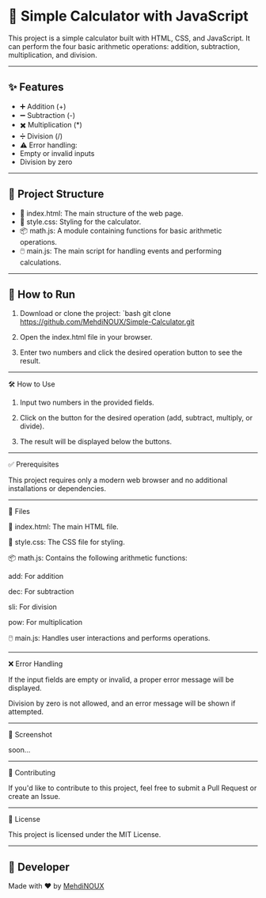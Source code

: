 # 🧮 Simple Calculator with JavaScript

This project is a simple calculator built with HTML, CSS, and JavaScript. It can perform the four basic arithmetic operations: addition, subtraction, multiplication, and division.

---

## ✨ Features
- ➕ Addition (+)
- ➖ Subtraction (-)
- ✖️ Multiplication (*)
- ➗ Division (/)
- ⚠️ Error handling:
- Empty or invalid inputs
- Division by zero

---

## 📁 Project Structure
- 📄 index.html: The main structure of the web page.
- 🎨 style.css: Styling for the calculator.
- 📦 math.js: A module containing functions for basic arithmetic operations.
- 🖱️ main.js: The main script for handling events and performing calculations.

---

## 🚀 How to Run
1. Download or clone the project:
   `bash
   git clone https://github.com/MehdiNOUX/Simple-Calculator.git

2. Open the index.html file in your browser.


3. Enter two numbers and click the desired operation button to see the result.




---

🛠️ How to Use

1. Input two numbers in the provided fields.


2. Click on the button for the desired operation (add, subtract, multiply, or divide).


3. The result will be displayed below the buttons.




---

✅ Prerequisites

This project requires only a modern web browser and no additional installations or dependencies.


---

📂 Files

📄 index.html: The main HTML file.

🎨 style.css: The CSS file for styling.

📦 math.js: Contains the following arithmetic functions:

add: For addition

dec: For subtraction

sli: For division

pow: For multiplication


🖱️ main.js: Handles user interactions and performs operations.



---

❌ Error Handling

If the input fields are empty or invalid, a proper error message will be displayed.

Division by zero is not allowed, and an error message will be shown if attempted.



---

📸 Screenshot

soon...


---

🤝 Contributing

If you'd like to contribute to this project, feel free to submit a Pull Request or create an Issue.


---

📜 License

This project is licensed under the MIT License.

---

<section class="developer">
    <h2>🔗 Developer</h2>
    <p>Made with ❤️ by <a href="https://github.com/MehdiNOUX" target="_blank">MehdiNOUX</a></p>
</section>
